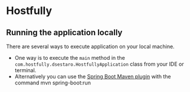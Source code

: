 # Hostfully

## Running the application locally

There are several ways to execute application on your local machine. 
   * One way is to execute the `main` method in the `com.hostfully.dsestaro.HostfullyApplication` class from your IDE or terminal.
   * Alternatively you can use the [Spring Boot Maven plugin](https://docs.spring.io/spring-boot/docs/current/reference/html/build-tool-plugins-maven-plugin.html) with the command mvn spring-boot:run